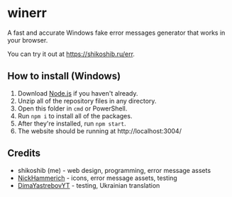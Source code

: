 # winerr
A fast and accurate Windows fake error messages generator that works in your browser.

You can try it out at https://shikoshib.ru/err.

## How to install (Windows)
1. Download [Node.js](https://nodejs.org/en/download) if you haven't already.
2. Unzip all of the repository files in any directory.
3. Open this folder in `cmd` or PowerShell.
4. Run `npm i` to install all of the packages.
5. After they're installed, run `npm start`.
6. The website should be running at http://localhost:3004/


## Credits

* shikoshib (me) - web design, programming, error message assets
* [NickHammerich](https://github.com/nickhammerich) - icons, error message assets, testing
* [DimaYastrebovYT](https://github.com/dimayastrebovyt) - testing, Ukrainian translation
